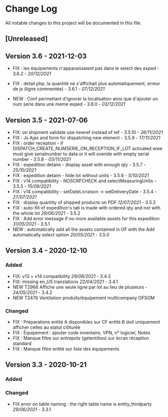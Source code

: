 # Change Log
All notable changes to this project will be documented in this file.

## [Unreleased]


## Version 3.6 - 2021-12-03
- FIX : les équipements n'apparaissaient pas dans le select des exped - 3.6.2 - *20/12/2021*
- FIX : detail.php, la quantité ne s'affichait plus automatiquement, erreur de js (ligne commentée) - 3.6.1 - *07/12/2021*

- NEW : Conf permettant d'ignorer la localisation ainsi que d'ajouter un num serie dans une meme exped - 3.6.0 - *03/12/2021*

## Version 3.5 - 2021-07-06

- FIX: on shipment validate use newref instead of ref - 3.5.10 - *26/11/2021*
- FIX : Js Ajax and form for dispatching new element - 3.5.9 - *17/11/2021*
- FIX : order reception - if DISPATCH_CREATE_NUMSERIE_ON_RECEPTION_IF_LOT activated wwe must give serialnumber to data or it will overide with empty serial number - 3.5.8 - *03/11/2021*
- FIX : expedition detaim - display asset with enough qty - 3.5.7 - *25/10/2021*
- FIX : expedition detaim - hide lot without units - 3.5.6 - *5/10/2021*
- FIX : v14 compatibility - NOSCRFCHECK and selectMeasuringUnits - 3.5.5 - *15/09/2021*
- FIX : v14 compatibility - setDateLivraison -> setDeliveryDate - 3.5.4 - *27/07/2021*
- FIX : display quantity of shipped products on PDF *12/07/2021* - 3.5.3
- FIX : auto-fill of expedition's tab is made with ordered qty and not with the whole lot *29/06/2021* - 3.5.2
- FIX : Add error message if no more available assets for this expedition *31/05/2021* - 3.5.1
- NEW : automatically add all the assets contained in OF with the Add automatically select option *20/05/2021* - 3.5.0

## Version 3.4 - 2020-12-10

### Added

- FIX: v13 + v14 compatibility *29/06/2021* - 3.4.3
- FIX: missing en_US translations *22/04/2021* - 3.4.1
- NEW T2966 Affiche une seule ligne par lot au lieu de plusieurs - *24/05/2021* - 3.4.2
- NEW T2476 Ventilation produits/équipement multicompany OFSOM

### Changed

- FIX : Préparations entité A disponibles sur CF entité B doit uniquement afficher celles au statut clôturée
- FIX : Équipement : ajouter code inventaire, VPN, n° logiciel, Notes
- FIX : Manque filtre sur entrepots (getentities) sur écran réception standard
- FIX : Manque filtre entité sur liste des équipements

## Version 3.3 - 2020-10-21

### Added

### Changed

- FIX error on table naming : the right table name is entity_thirdparty *29/06/2021* - 3.3.1
